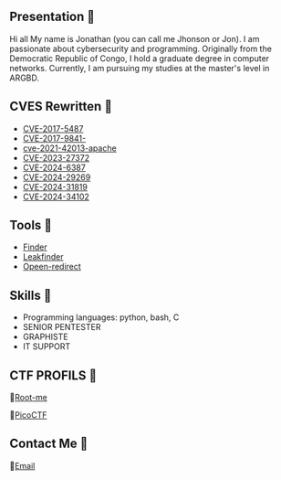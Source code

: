 ## Presentation 🙂

Hi all
My name is Jonathan (you can call me Jhonson or Jon). I am passionate about cybersecurity and programming.
Originally from the Democratic Republic of Congo, I hold a graduate degree in computer networks. Currently, I am pursuing my studies at the master's level in ARGBD.

## CVES Rewritten 🚀

- [CVE-2017-5487](https://github.com/dream434/CVE-2017-5487)
- [CVE-2017-9841-](https://github.com/dream434/CVE-2017-9841-)
- [cve-2021-42013-apache](https://github.com/dream434/cve-2021-42013-apache)
- [CVE-2023-27372](https://github.com/dream434/CVE-2023-27372/)
- [CVE-2024-6387](https://github.com/dream434/CVE-2024-6387/)
- [CVE-2024-29269](https://github.com/dream434/CVE-2024-29269)
- [CVE-2024-31819](https://github.com/dream434/CVE-2024-31819)
-  [CVE-2024-34102](https://github.com/dream434/CVE-2024-34102/)

 ## Tools 🧰
 
- [Finder](https://github.com/dream434/finder-subdomain-and-activedomain)
- [Leakfinder](https://github.com/dream434/Leakfinder)
- [Opeen-redirect](https://github.com/dream434/Open-redirect)
  
## Skills 🔭
- Programming languages: python, bash, C
- SENIOR PENTESTER
- GRAPHISTE
- IT SUPPORT

 ## CTF PROFILS 🏁

🏅[Root-me](https://www.root-me.org/jhon12)

🏅[PicoCTF](https://play.picoctf.org/users/jhonson1212)

## Contact Me 📲
 📧[Email](mailto:jonathan.jon1224@gmail.com)  
 
 


